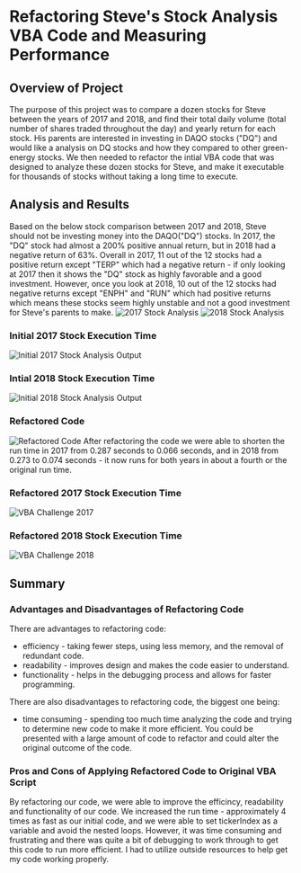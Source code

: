 # Refactoring Steve's Stock Analysis VBA Code and Measuring Performance
## Overview of Project
The purpose of this project was to compare a dozen stocks for Steve between the years of 2017 and 2018, and find their total daily volume (total number of shares traded throughout the day) and yearly return for each stock. His parents are interested in investing in DAQO stocks ("DQ") and would like a analysis on DQ stocks and how they compared to other green-energy stocks. We then needed to refactor the intial VBA code that was designed to analyze these dozen stocks for Steve, and make it executable for thousands of stocks without taking a long time to execute.
## Analysis and Results
Based on the below stock comparison between 2017 and 2018, Steve should not be investing money into the DAQO("DQ") stocks.  In 2017, the "DQ" stock had almost a 200% positive annual return, but in 2018 had a negative return of 63%. Overall in 2017, 11 out of the 12 stocks had a positive return except "TERP" which had a negative return - if only looking at 2017 then it shows the "DQ" stock as highly favorable and a good investment.  However, once you look at 2018, 10 out of the 12 stocks had negative returns except "ENPH" and "RUN" which had positive returns which means these stocks seem highly unstable and not a good investment for Steve's parents to make.
![2017 Stock Analysis](https://user-images.githubusercontent.com/101950175/161590584-3644e495-f3e3-4f5f-9eab-75bddf60a840.png)
![2018 Stock Analysis](https://user-images.githubusercontent.com/101950175/161590591-a7d80720-f3f0-439d-bfa0-36378d649fa7.png)
### Initial 2017 Stock Execution Time
![Initial 2017 Stock Analysis Output](https://user-images.githubusercontent.com/101950175/161590391-ad9c1238-0b86-4b40-8b7b-521f8e4cdee7.png)
### Intial 2018 Stock Execution Time
![Initial 2018 Stock Analysis Output](https://user-images.githubusercontent.com/101950175/161590433-f667fed5-440c-4c89-8a41-a9acd5bf88b6.png)
### Refactored Code
![Refactored Code](https://user-images.githubusercontent.com/101950175/161599916-1d794c08-2fc9-40eb-bdfa-23543a2b1eba.png)
After refactoring the code we were able to shorten the run time in 2017 from 0.287 seconds to 0.066 seconds, and in 2018 from 0.273 to 0.074 seconds - it now runs for both years in about a fourth or the original run time.
### Refactored 2017 Stock Execution Time
![VBA Challenge 2017](https://user-images.githubusercontent.com/101950175/161594236-5929a954-5fc2-487c-8543-a9ea737d12ea.png)
### Refactored 2018 Stock Execution Time
![VBA Challenge 2018](https://user-images.githubusercontent.com/101950175/161594253-2f900419-e3e0-4839-8d1d-a389a6df4935.png)
## Summary
### Advantages and Disadvantages of Refactoring Code
There are advantages to refactoring code:
- efficiency - taking fewer steps, using less memory, and the removal of redundant code.
- readability - improves design and makes the code easier to understand.
- functionality - helps in the debugging process and allows for faster programming.

There are also disadvantages to refactoring code, the biggest one being:
- time consuming - spending too much time analyzing the code and trying to determine new code to make it more efficient. You could be presented with a large amount of code to refactor and could alter the original outcome of the code.
### Pros and Cons of Applying Refactored Code to Original VBA Script
By refactoring our code, we were able to improve the efficincy, readability and functionality of our code. We increased the run time - approximately 4 times as fast as our initial code, and we were able to set tickerIndex as a variable and avoid the nested loops. However, it was time consuming and frustrating and there was quite a bit of debugging to work through to get this code to run more efficient.  I had to utilize outside resources to help get my code working properly. 
